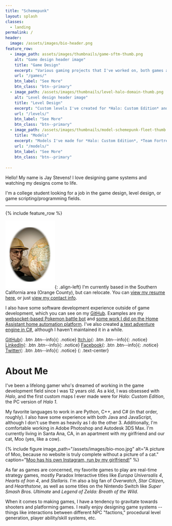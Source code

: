 ```yaml
---
title: "Schemepunk"
layout: splash
classes:
  - landing
permalink: /
header:
  image: /assets/images/bio-header.png
feature_row:
  - image_path: assets/images/thumbnails/game-sftm-thumb.png
    alt: "Game design header image"
    title: "Game Design"
    excerpt: "Various gaming projects that I've worked on, both games and engine tools."
    url: "/games/"
    btn_label: "See More"
    btn_class: "btn--primary"
  - image_path: /assets/images/thumbnails/level-halo-domain-thumb.png
    alt: "Level design header image"
    title: "Level Design"
    excerpt: "Custom levels I've created for *Halo: Custom Edition* and *Team Fortress 2*."
    url: "/levels/"
    btn_label: "See More"
    btn_class: "btn--primary"
  - image_path: /assets/images/thumbnails/model-schemepunk-fleet-thumb.png
    title: "Models"
    excerpt: "Models I've made for *Halo: Custom Edition*, *Team Fortress 2*, and my own games."
    url: "/models/"
    btn_label: "See More"
    btn_class: "btn--primary"

---
```


Hello! My name is Jay Stevens! I love designing game systems and watching my designs come to life.

I'm a college student looking for a job in the game design, level design, or game scripting/programming fields.

---

{% include feature_row %}

![Picture of me](/assets/images/bio-photo-small.png){: .align-left} I'm currently based in the Southern California area (Orange County), but can relocate. You can [view my resume here](/resume), or just [view my contact info](/about).

I also have some software development experience outside of game development, which you can see on my [GitHub](https://github.com/Jay2645). Examples are my [websocket-based Pokemon battle bot](https://github.com/Jay2645/Geniusect-2.0) and [some work I did on the Home Assistant home automation platform](https://github.com/Jay2645/home-assistant/tree/add-todoist). I've also created [a text adventure engine in C#](https://github.com/Jay2645/text-adventure), although I haven't maintained it in a while.

[GitHub](https://github.com/jay2645){: .btn .btn--info}{: .notice} [Itch.io](https://jay2645.itch.io/){: .btn .btn--info}{: .notice} [LinkedIn](https://www.linkedin.com/in/jay2645/){: .btn .btn--info}{: .notice} [Facebook](https://facebook.com/jay2645){: .btn .btn--info}{: .notice} [Twitter](https://twitter.com/schemepunk){: .btn .btn--info}{: .notice}
{: .text-center}

# About Me

I've been a lifelong gamer who's dreamed of working in the game development field since I was 12 years old. As a kid, I was obsessed with *Halo*, and the first custom maps I ever made were for *Halo: Custom Edition*, the PC version of *Halo 1*.

My favorite languages to work in are Python, C++, and C# (in that order, roughly). I also have some experience with both Java and JavaScript, although I don't use them as heavily as I do the other 3. Additionally, I'm comfortable working in Adobe Photoshop and Autodesk 3DS Max. I'm currently living in Santa Ana, CA, in an apartment with my girlfriend and our cat, Moo (yes, like a cow).

{% include figure image_path="/assets/images/bio-moo.jpg" alt="A picture of Moo, because no website is truly complete without a picture of a cat." caption="[Moo has his own Instagram, run by my girlfriend!](https://www.instagram.com/the_moo_cat__/)" %}

As far as games are concerned, my favorite games to play are real-time strategy games, mostly Paradox Interactive titles like *Europa Universalis 4*, *Hearts of Iron 4*, and *Stellaris*. I'm also a big fan of *Overwatch*, *Star Citizen*, and *Hearthstone*, as well as some titles on the Nintendo Switch like *Super Smash Bros. Ultimate* and *Legend of Zelda: Breath of the Wild*.

When it comes to making games, I have a tendency to gravitate towards shooters and platforming games. I really enjoy designing game systems -- things like interactions between different NPC "factions," procedural level generation, player ability/skill systems, etc.
